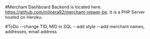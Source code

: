 #Merchant Dashboard
Backend is located here: https://github.com/milnera92/merchant-viewer-be. It is a PHP Server hosted on Heroku.

#ToDo
--change TID, MID in SQL 
--add style
--add merchant names, addresses, email address
